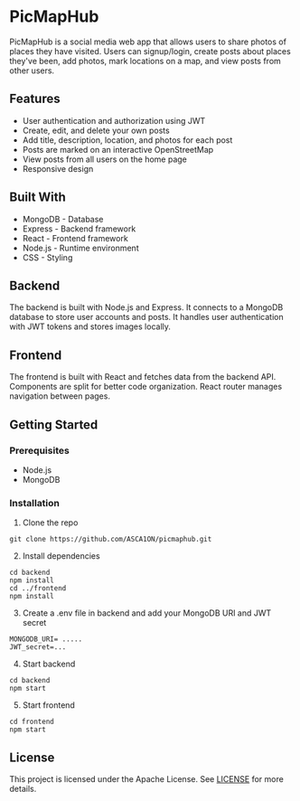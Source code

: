 # PicMapHub

PicMapHub is a social media web app that allows users to share photos of places they have visited. Users can signup/login, create posts about places they've been, add photos, mark locations on a map, and view posts from other users.

## Features

- User authentication and authorization using JWT 
- Create, edit, and delete your own posts 
- Add title, description, location, and photos for each post
- Posts are marked on an interactive OpenStreetMap 
- View posts from all users on the home page
- Responsive design

## Built With

- MongoDB - Database
- Express - Backend framework
- React - Frontend framework
- Node.js - Runtime environment
- CSS - Styling

## Backend

The backend is built with Node.js and Express. It connects to a MongoDB database to store user accounts and posts. It handles user authentication with JWT tokens and stores images locally. 

## Frontend

The frontend is built with React and fetches data from the backend API. Components are split for better code organization. React router manages navigation between pages.

## Getting Started

### Prerequisites

- Node.js
- MongoDB

### Installation

1. Clone the repo
```
git clone https://github.com/ASCA1ON/picmaphub.git
```

2. Install dependencies
```
cd backend
npm install
cd ../frontend
npm install
```

3. Create a .env file in backend and add your MongoDB URI and JWT secret
```
MONGODB_URI= .....
JWT_secret=...
```

4. Start backend
```
cd backend
npm start
```

5. Start frontend
```
cd frontend 
npm start
```

## License

This project is licensed under the Apache License. See [LICENSE](LICENSE) for more details.